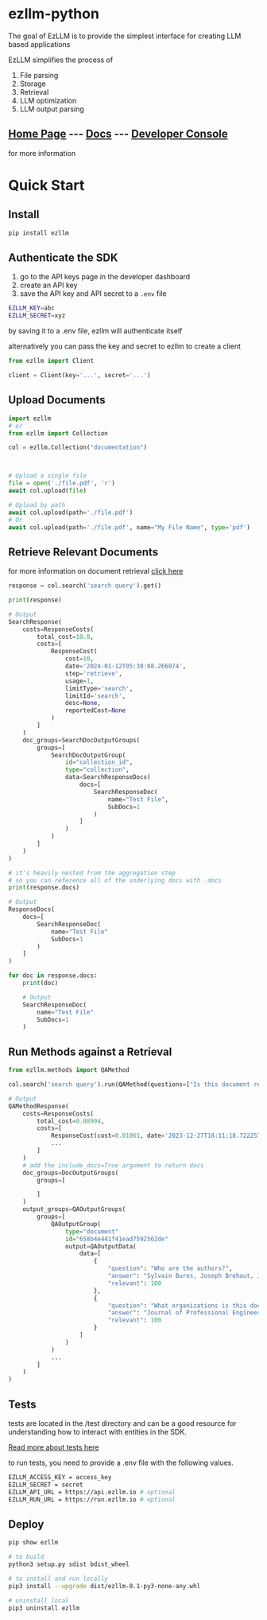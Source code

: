 # ezllm-python
The goal of EzLLM is to provide the simplest interface for creating LLM based applications

EzLLM simplifies the process of 
1. File parsing
2. Storage
3. Retrieval
4. LLM optimization
5. LLM output parsing

## [Home Page](https://docs.ezllm.io) --- [Docs](https://docs.ezllm.io) --- [Developer Console](https://docs.ezllm.io)

for more information




# Quick Start
## Install
```bash
pip install ezllm
```

## Authenticate the SDK
1. go to the API keys page in the developer dashboard
2. create an API key
3. save the API key and API secret to a `.env` file

```bash
EZLLM_KEY=abc
EZLLM_SECRET=xyz
```
by saving it to a .env file, ezllm will authenticate itself

alternatively you can pass the key and secret to ezllm to create a client

```py
from ezllm import Client

client = Client(key='...', secret='...')
```

## Upload Documents
```py
import ezllm
# or
from ezllm import Collection

col = ezllm.Collection("documentation")



# Upload a single file
file = open('./file.pdf', 'r')
await col.upload(file)

# Upload by path
await col.upload(path='./file.pdf')
# Or
await col.upload(path='./file.pdf', name="My File Name", type='pdf')
```

## Retrieve Relevant Documents
for more information on document retrieval [click here](</retrieval/Retrieval>)

```py
response = col.search('search query').get()

print(response)

# Output
SearchResponse(
    costs=ResponseCosts(
        total_cost=10.0,
        costs=[
            ResponseCost(
                cost=10,
                date='2024-01-12T05:38:08.266074',
                step='retrieve',
                usage=1,
                limitType='search',
                limitId='search',
                desc=None,
                reportedCost=None
            )
        ]
    )
    doc_groups=SearchDocOutputGroups(
        groups=[
            SearchDocOutputGroup(
                id="collection_id",
                type="collection",
                data=SearchResponseDocs(
                    docs=[
                        SearchResponseDoc(
                            name="Test File",
                            SubDocs=1
                        )
                    ]
                )
            )
        ]
    )
)

# it's heavily nested from the aggregation step
# so you can reference all of the underlying docs with .docs
print(response.docs)

# Output
ResponseDocs(
    docs=[
        SearchResponseDoc(
            name="Test File"
            SubDocs=1
        )
    ]
)

for doc in response.docs:
    print(doc)

    # Output
    SearchResponseDoc(
        name="Test File"
        SubDocs=1
    )
```


## Run Methods against a Retrieval
```py
from ezllm.methods import QAMethod

col.search('search query').run(QAMethod(questions=["Is this document relevant to my research in XYZ"]))

# Output
QAMethodResponse(
    costs=ResponseCosts(
        total_cost=0.08994,
        costs=[
            ResponseCost(cost=0.01061, date='2023-12-27T18:11:18.722257', step='method', usage=835, limitType='llm', limitId='gpt-4-1106-preview', desc=None, reportedCost=None)
            ...
        ]
    )
    # add the include_docs=True argument to return docs
    doc_groups=DocOutputGroups(
        groups=[

        ]
    )
    output_groups=QAOutputGroups(
        groups=[
            QAOutputGroup(
                type="document"
                id="658b4e441f41ead7592562de"
                output=QAOutputData(
                    data=[
                        {
                            "question": "Who are the authors?",
                            "answer": "Sylvain Burns, Joseph Brehaut, Jamie Britton",
                            "relevant": 100
                        },
                        {
                            "question": "What organizations is this document from?",
                            "answer": "Journal of Professional Engineering, University of Ottawa",
                            "relevant": 100
                        }
                    ]
                )
            )
            ...
        ]
    )
)
```


## Tests
tests are located in the /test directory and can be a good resource for understanding how to interact with entities in the SDK.

[Read more about tests here ](<./tests/README.md>)

to run tests, you need to provide a .env file with the following values.
```bash
EZLLM_ACCESS_KEY = access_key
EZLLM_SECRET = secret
EZLLM_API_URL = https://api.ezllm.io # optional
EZLLM_RUN_URL = https://run.ezllm.io # optional
```


## Deploy
```bash
pip show ezllm

# to build
python3 setup.py sdist bdist_wheel

# to install and run locally
pip3 install --upgrade dist/ezllm-0.1-py3-none-any.whl

# uninstall local
pip3 uninstall ezllm
```